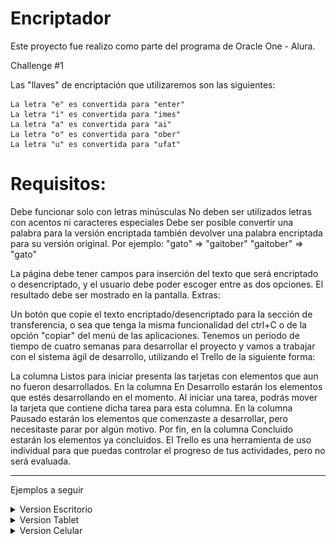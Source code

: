 # Encriptador

Este proyecto fue realizo como parte del programa de Oracle One - Alura.

Challenge #1

Las "llaves" de encriptación que utilizaremos son las siguientes:

```
La letra "e" es convertida para "enter"
La letra "i" es convertida para "imes"
La letra "a" es convertida para "ai"
La letra "o" es convertida para "ober"
La letra "u" es convertida para "ufat"
```

# Requisitos:

Debe funcionar solo con letras minúsculas
No deben ser utilizados letras con acentos ni caracteres especiales
Debe ser posible convertir una palabra para la versión encriptada también devolver una palabra encriptada para su
versión original.
Por ejemplo:
"gato" => "gaitober"
"gaitober" => "gato"

La página debe tener campos para
inserción del texto que será encriptado o desencriptado, y el usuario debe poder escoger entre as dos opciones.
El resultado debe ser mostrado en la pantalla.
Extras:

Un botón que copie el texto encriptado/desencriptado para la sección de transferencia, o sea que tenga la misma
funcionalidad del ctrl+C o de la opción "copiar" del menú de las aplicaciones.
Tenemos un periodo de tiempo de cuatro semanas para desarrollar el proyecto y vamos a trabajar con el sistema ágil de
desarrollo, utilizando el Trello de la siguiente forma:

La columna Listos para iniciar presenta las tarjetas con elementos que aun no fueron desarrollados.
En la columna En Desarrollo estarán los elementos que estés desarrollando en el momento. Al iniciar una tarea, podrás
mover la tarjeta que contiene dicha tarea para esta columna.
En la columna Pausado estarán los elementos que comenzaste a desarrollar, pero necesitaste parar por algún motivo.
Por fin, en la columna Concluido estarán los elementos ya concluidos.
El Trello es una herramienta de uso individual para que puedas controlar el progreso de tus actividades, pero no será
evaluada.

- - - -
Ejemplos a seguir

<details>
           <summary>Version Escritorio</summary>

![Encriptador - 1 Desktop.png](readme-images%2FEncriptador%20-%201%20Desktop.png)
![Encriptador - 2 Desktop.png](readme-images%2FEncriptador%20-%202%20Desktop.png)
</details>

<details>
           <summary>Version Tablet</summary>

![Encriptador - 1 Tablet.png](readme-images%2FEncriptador%20-%201%20Tablet.png)
![Encriptador - 2 Tablet.png](readme-images%2FEncriptador%20-%202%20Tablet.png)
</details>

<details>
           <summary>Version Celular</summary>

![Encriptador - 1 Celular.png](readme-images%2FEncriptador%20-%201%20Celular.png)
![Encriptador - 2 Celular.png](readme-images%2FEncriptador%20-%202%20Celular.png)
</details>
